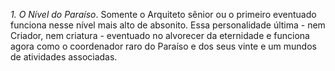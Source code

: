 <I>1. O Nível do Paraíso</I>. Somente o Arquiteto sênior ou o primeiro eventuado funciona nesse nível mais alto de absonito. Essa personalidade última - nem Criador, nem criatura -  eventuado no alvorecer da eternidade e funciona agora como o coordenador raro do Paraíso e dos seus vinte e um mundos de atividades associadas.